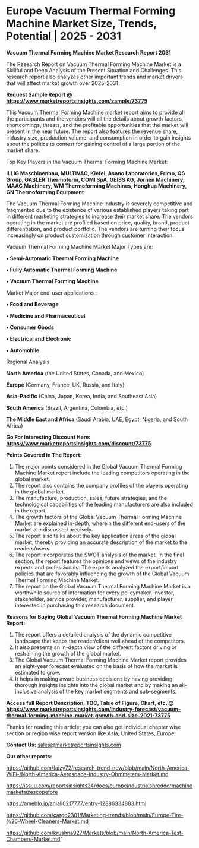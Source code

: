 # Europe Vacuum Thermal Forming Machine Market Size, Trends, Potential | 2025 - 2031

<strong>Vacuum Thermal Forming Machine Market Research Report 2031</strong>

The Research Report on Vacuum Thermal Forming Machine Market is a Skillful and Deep Analysis of the Present Situation and Challenges. This research report also analyzes other important trends and market drivers that will affect market growth over 2025-2031.

<strong>Request Sample Report @ <a href=https://www.marketreportsinsights.com/sample/73775>https://www.marketreportsinsights.com/sample/73775</a></strong>

This Vacuum Thermal Forming Machine market report aims to provide all the participants and the vendors will all the details about growth factors, shortcomings, threats, and the profitable opportunities that the market will present in the near future. The report also features the revenue share, industry size, production volume, and consumption in order to gain insights about the politics to contest for gaining control of a large portion of the market share.

Top Key Players in the Vacuum Thermal Forming Machine Market:

<strong>ILLIG Maschinenbau, MULTIVAC, Kiefel, Asano Laboratories, Frimo, QS Group, GABLER Thermoform, COMI SpA, GEISS AG, Jornen Machinery, MAAC Machinery, WM Thermoforming Machines, Honghua Machinery, GN Thermoforming Equipment</strong>

The Vacuum Thermal Forming Machine Industry is severely competitive and fragmented due to the existence of various established players taking part in different marketing strategies to increase their market share. The vendors operating in the market are profiled based on price, quality, brand, product differentiation, and product portfolio. The vendors are turning their focus increasingly on product customization through customer interaction.

Vacuum Thermal Forming Machine Market Major Types are:

<strong>• Semi-Automatic Thermal Forming Machine

• Fully Automatic Thermal Forming Machine

• Vacuum Thermal Forming Machine</strong>

Market Major end-user applications :

<strong>• Food and Beverage

• Medicine and Pharmaceutical

• Consumer Goods

• Electrical and Electronic

• Automobile</strong>

Regional Analysis

</u><strong><b>North America</b></strong> (the United States, Canada, and Mexico)

<strong><b>Europe </b></strong>(Germany, France, UK, Russia, and Italy)

<strong><b>Asia-Pacific</b></strong> (China, Japan, Korea, India, and Southeast Asia)

<strong><b>South America</b></strong> (Brazil, Argentina, Colombia, etc.)

<strong><b>The Middle East and Africa</b></strong> (Saudi Arabia, UAE, Egypt, Nigeria, and South Africa)

<strong>Go For Interesting Discount Here: <a href=https://www.marketreportsinsights.com/discount/73775>https://www.marketreportsinsights.com/discount/73775</a></strong>

<strong>Points Covered in The Report:</strong>
<ol>
  <li>The major points considered in the Global Vacuum Thermal Forming Machine Market report include the leading competitors operating in the global market.</li>
  <li>The report also contains the company profiles of the players operating in the global market.</li>
  <li>The manufacture, production, sales, future strategies, and the technological capabilities of the leading manufacturers are also included in the report.</li>
  <li>The growth factors of the Global Vacuum Thermal Forming Machine Market are explained in-depth, wherein the different end-users of the market are discussed precisely.</li>
  <li>The report also talks about the key application areas of the global market, thereby providing an accurate description of the market to the readers/users.</li>
  <li>The report incorporates the SWOT analysis of the market. In the final section, the report features the opinions and views of the industry experts and professionals. The experts analyzed the export/import policies that are favorably influencing the growth of the Global Vacuum Thermal Forming Machine Market.</li>
  <li>The report on the Global Vacuum Thermal Forming Machine Market is a worthwhile source of information for every policymaker, investor, stakeholder, service provider, manufacturer, supplier, and player interested in purchasing this research document.</li>
</ol>
<strong>Reasons for Buying Global Vacuum Thermal Forming Machine Market Report:</strong>

<ol>
  <li>The report offers a detailed analysis of the dynamic competitive landscape that keeps the reader/client well ahead of the competitors.</li>
  <li>It also presents an in-depth view of the different factors driving or restraining the growth of the global market.</li>
  <li>The Global Vacuum Thermal Forming Machine Market report provides an eight-year forecast evaluated on the basis of how the market is estimated to grow.</li>
  <li>It helps in making aware business decisions by having providing thorough insights insights into the global market and by making an all-inclusive analysis of the key market segments and sub-segments.</li>
</ol>
<strong>Access full Report Description, TOC, Table of Figure, Chart, etc. @ <a href=https://www.marketreportsinsights.com/industry-forecast/vacuum-thermal-forming-machine-market-growth-and-size-2021-73775>https://www.marketreportsinsights.com/industry-forecast/vacuum-thermal-forming-machine-market-growth-and-size-2021-73775</a></strong>


Thanks for reading this article; you can also get individual chapter wise section or region wise report version like Asia, United States, Europe.

<strong>Contact Us:</strong>
sales@marketreportsinsights.com

<strong>Our other reports:</strong>

<a href=https://github.com/faizy72/research-trend-new/blob/main/North-America-WiFi-/North-America-Aerospace-Industry-Ohmmeters-Market.md>https://github.com/faizy72/research-trend-new/blob/main/North-America-WiFi-/North-America-Aerospace-Industry-Ohmmeters-Market.md</a>

<a href=https://issuu.com/reportsinsights24/docs/europeindustrialshreddermachinemarketsizescopefore>https://issuu.com/reportsinsights24/docs/europeindustrialshreddermachinemarketsizescopefore</a>

<a href=https://ameblo.jp/anjali0217777/entry-12886334883.html>https://ameblo.jp/anjali0217777/entry-12886334883.html</a>

<a href=https://github.com/cargo2301/Marketing-trends/blob/main/Europe-Tire-%26-Wheel-Cleaners-Market.md>https://github.com/cargo2301/Marketing-trends/blob/main/Europe-Tire-%26-Wheel-Cleaners-Market.md</a>

<a href=https://github.com/krushna927/Markets/blob/main/North-America-Test-Chambers-Market.md>https://github.com/krushna927/Markets/blob/main/North-America-Test-Chambers-Market.md</a>"
